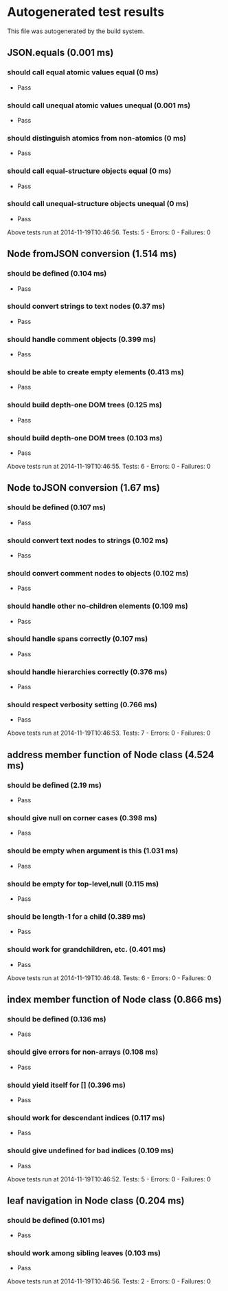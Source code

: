 # Autogenerated test results

This file was autogenerated by the build system.

## JSON.equals (0.001 ms)

### should call equal atomic values equal (0 ms)

 * <span class="test-pass">Pass</span>

### should call unequal atomic values unequal (0.001 ms)

 * <span class="test-pass">Pass</span>

### should distinguish atomics from non-atomics (0 ms)

 * <span class="test-pass">Pass</span>

### should call equal-structure objects equal (0 ms)

 * <span class="test-pass">Pass</span>

### should call unequal-structure objects unequal (0 ms)

 * <span class="test-pass">Pass</span>

Above tests run at 2014-11-19T10:46:56. Tests: 5 - Errors: 0 - Failures: 0

## Node fromJSON conversion (1.514 ms)

### should be defined (0.104 ms)

 * <span class="test-pass">Pass</span>

### should convert strings to text nodes (0.37 ms)

 * <span class="test-pass">Pass</span>

### should handle comment objects (0.399 ms)

 * <span class="test-pass">Pass</span>

### should be able to create empty elements (0.413 ms)

 * <span class="test-pass">Pass</span>

### should build depth-one DOM trees (0.125 ms)

 * <span class="test-pass">Pass</span>

### should build depth-one DOM trees (0.103 ms)

 * <span class="test-pass">Pass</span>

Above tests run at 2014-11-19T10:46:55. Tests: 6 - Errors: 0 - Failures: 0

## Node toJSON conversion (1.67 ms)

### should be defined (0.107 ms)

 * <span class="test-pass">Pass</span>

### should convert text nodes to strings (0.102 ms)

 * <span class="test-pass">Pass</span>

### should convert comment nodes to objects (0.102 ms)

 * <span class="test-pass">Pass</span>

### should handle other no-children elements (0.109 ms)

 * <span class="test-pass">Pass</span>

### should handle spans correctly (0.107 ms)

 * <span class="test-pass">Pass</span>

### should handle hierarchies correctly (0.376 ms)

 * <span class="test-pass">Pass</span>

### should respect verbosity setting (0.766 ms)

 * <span class="test-pass">Pass</span>

Above tests run at 2014-11-19T10:46:53. Tests: 7 - Errors: 0 - Failures: 0

## address member function of Node class (4.524 ms)

### should be defined (2.19 ms)

 * <span class="test-pass">Pass</span>

### should give null on corner cases (0.398 ms)

 * <span class="test-pass">Pass</span>

### should be empty when argument is this (1.031 ms)

 * <span class="test-pass">Pass</span>

### should be empty for top-level,null (0.115 ms)

 * <span class="test-pass">Pass</span>

### should be length-1 for a child (0.389 ms)

 * <span class="test-pass">Pass</span>

### should work for grandchildren, etc. (0.401 ms)

 * <span class="test-pass">Pass</span>

Above tests run at 2014-11-19T10:46:48. Tests: 6 - Errors: 0 - Failures: 0

## index member function of Node class (0.866 ms)

### should be defined (0.136 ms)

 * <span class="test-pass">Pass</span>

### should give errors for non-arrays (0.108 ms)

 * <span class="test-pass">Pass</span>

### should yield itself for [] (0.396 ms)

 * <span class="test-pass">Pass</span>

### should work for descendant indices (0.117 ms)

 * <span class="test-pass">Pass</span>

### should give undefined for bad indices (0.109 ms)

 * <span class="test-pass">Pass</span>

Above tests run at 2014-11-19T10:46:52. Tests: 5 - Errors: 0 - Failures: 0

## leaf navigation in Node class (0.204 ms)

### should be defined (0.101 ms)

 * <span class="test-pass">Pass</span>

### should work among sibling leaves (0.103 ms)

 * <span class="test-pass">Pass</span>

Above tests run at 2014-11-19T10:46:56. Tests: 2 - Errors: 0 - Failures: 0

